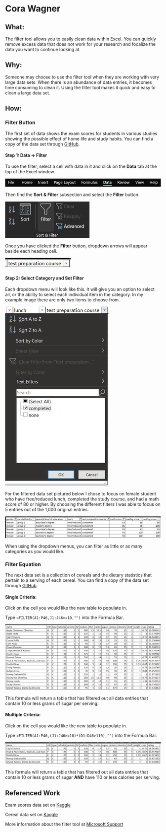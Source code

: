 # Cora Wagner

## What:
The filter tool allows you to easily clean data within Excel. You can quickly remove excess data that does not work for your research and focalize the data you want to continue looking at.

## Why:
Someone may choose to use the filter tool when they are working with very large data sets. When there is an abundance of data entries, it becomes time consuming to clean it. Using the filter tool makes it quick and easy to clean a large data set.

## How:
### Filter Button
The first set of data shows the exam scores for students in various studies showing the possible effect of home life and study habits. You can find a copy of the data set through [GitHub](https://github.com/CoraWagner/Filter/blob/15c1c21ab73d47d9e0e35ea4782ee3e8f8cea992/StudentsPerformance.csv).

#### Step 1: Data -> Filter
To use the filter, select a cell with data in it and click on the **Data** tab at the top of the Excel window.

![Filter Tool Location - Image 1](Data.png)

Then find the **Sort & Filter** subsection and select the **Filter** button.

![Filter Tool Location - Image 2](Filter.png)

Once you have clicked the **Filter** button, dropdown arrows will appear beside each heading cell.

![Name Dropdown Arrow](TestPreparationDropdown.png)

#### Step 2: Select Category and Set Filter
Each dropdown menu will look like this. It will give you an option to select all, or the ability to select each individual item in the category. In my example image there are only two items to choose from.

![Category Filter](TestPreparationSelection.png)

For the filtered data set pictured below I chose to focus on female student who have free/reduced lunch, completed the study course, and had a math score of 80 or higher. By choosing the different filters I was able to focus on 5 entries out of the 1,000 original entries.

![Filtered Data Set](Female_FreeLunch_Studied_80-100MathScore.png)

When using the dropdown menus, you can filter as little or as many categories as you would like. 

### Filter Equation
The next data set is a collection of cereals and the dietary statistics that pertain to a serving of each cereal. You can find a copy of the data set through [GitHub](https://github.com/CoraWagner/Filter/blob/68e98fe8761e2745150774e25eca10c4593a7398/cereal.csv). 

#### Single Criteria:
Click on the cell you would like the new table to populate in.

Type `=FILTER(A1:P46,J1:J46>=10,"")` into the Formula Bar.

![Filtered Using Equation Single Criteria](EquationFilter1.png)

This formula will return a table that has filtered out all data entries that contain 10 or less grams of sugar per serving.

#### Multiple Criteria:
Click on the cell you would like the new table to populate in.

Type `=FILTER(A1:P46,(J1:J46>=10)*(D1:D46>110),"")` into the Formula Bar.

![Filtered Using Equations Multiple Criteria](MultipleCriteria.png)

This formula will return a table that has filtered out all data entries that contain 10 or less grams of sugar **AND** have 110 or less calories per serving.

## Referenced Work
Exam scores data set on [Kaggle](https://www.kaggle.com/spscientist/students-performance-in-exams)

Cereal data set on [Kaggle](https://www.kaggle.com/crawford/80-cereals/version/2)

More information about the filter tool at [Microsoft Support](https://support.microsoft.com/en-us/office/filter-function-f4f7cb66-82eb-4767-8f7c-4877ad80c759)
